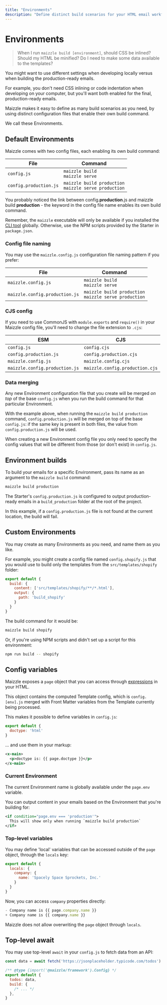 ```yaml
---
title: "Environments"
description: "Define distinct build scenarios for your HTML email workflow, each with their own config and data."
---
```


# Environments

> When I run `maizzle build [environment]`, should CSS be inlined? Should my HTML be minified? Do I need to make some data available to the templates?

You might want to use different settings when developing locally versus when building the production-ready emails.

For example, you don't need CSS inlining or code indentation when developing on your computer, but you'll want both enabled for the final, production-ready emails.

Maizzle makes it easy to define as many build scenarios as you need, by using distinct configuration files that enable their own build command.

We call these Environments.

## Default Environments

Maizzle comes with two config files, each enabling its own build command:

| File                   | Command                                                  |
|------------------------|----------------------------------------------------------|
| `config.js`            | `maizzle build`<br>`maizzle serve`                       |
| `config.production.js` | `maizzle build production`<br>`maizzle serve production` |

You probably noticed the link between <span class="font-mono text-sm">config.<strong>production</strong>.js</span> and <span class="font-mono text-sm">maizzle build <strong>production</strong></span> - the keyword in the config file name enables its own build command.

<Alert>Remember, the `maizzle` executable will only be available if you installed the [CLI tool](/docs/cli) globally. Otherwise, use the NPM scripts provided by the Starter in `package.json`.</Alert>

### Config file naming

You may use the `maizzle.config.js` configuration file naming pattern if you prefer:

| File                           | Command                                                  |
|--------------------------------|----------------------------------------------------------|
| `maizzle.config.js`            | `maizzle build`<br>`maizzle serve`                       |
| `maizzle.config.production.js` | `maizzle build production`<br>`maizzle serve production` |

### CJS config

If you need to use CommonJS with `module.exports` and `require()` in your Maizzle config file, you'll need to change the file extension to `.cjs`:

| ESM                            | CJS                             |
|--------------------------------|---------------------------------|
| `config.js`                    | `config.cjs`                    |
| `config.production.js`         | `config.production.cjs`         |
| `maizzle.config.js`            | `maizzle.config.cjs`            |
| `maizzle.config.production.js` | `maizzle.config.production.cjs` |


### Data merging

Any new Environment configuration file that you create will be merged _on top_ of the base `config.js` when you run the build command for that particular Environment.

With the example above, when running the `maizzle build production` command, `config.production.js` will be merged on top of the base `config.js`: if the same key is present in both files, the value from `config.production.js` will be used.

<Alert>When creating a new Environment config file you only need to specify the config values that will be different from those (or don't exist) in `config.js`.</Alert>

## Environment builds

To build your emails for a specific Environment, pass its name as an argument to the `maizzle build` command:

```sh
maizzle build production
```

The Starter's `config.production.js` is configured to output production-ready emails in a `build_production` folder at the root of the project.

<Alert type="warning">In this example, if a `config.production.js` file is not found at the current location, the build will fail.</Alert>

## Custom Environments

You may create as many Environments as you need, and name them as you like.

For example, you might create a config file named `config.shopify.js` that you would use to build only the templates from the `src/templates/shopify` folder:

```js [config.shopify.js]
export default {
  build: {
    content: ['src/templates/shopify/**/*.html'],
    output: {
      path: 'build_shopify'
    }
  }
}
```

The build command for it would be:

```sh
maizzle build shopify
```

Or, if you're using NPM scripts and didn't set up a script for this environment:

```sh
npm run build -- shopify
```


## Config variables

Maizzle exposes a `page` object that you can access through [expressions](/docs/expressions) in your HTML.

This object contains the computed Template config, which is `config.[env].js` merged with Front Matter variables from the Template currently being processed.

This makes it possible to define variables in `config.js`:

```js [config.js]
export default {
  doctype: 'html'
}
```

... and use them in your markup:

```xml [src/templates/example.html]
<x-main>
  <p>doctype is: {{ page.doctype }}</p>
</x-main>
```

### Current Environment

The current Environment name is globally available under the `page.env` variable.

You can output content in your emails based on the Environment that you're building for:

```xml [src/templates/example.html]
<if condition="page.env === 'production'">
  This will show only when running `maizzle build production`
</if>
```

### Top-level variables

You may define 'local' variables that can be accessed outside of the `page` object, through the `locals` key:

```js [config.js]
export default {
  locals: {
    company: {
      name: 'Spacely Space Sprockets, Inc.'
    }
  }
}
```

Now, you can access `company` properties directly:

```js [src/templates/example.html] diff {2}
- Company name is {{ page.company.name }}
+ Company name is {{ company.name }}
```

<Alert type="warning">Maizzle does not allow overwriting the `page` object through `locals`.</Alert>

## Top-level await

You may use top-level `await` in your `config.js` to fetch data from an API:

```js [config.js]
const data = await fetch('https://jsonplaceholder.typicode.com/todos').then(res => res.json())

/** @type {import('@maizzle/framework').Config} */
export default {
  todos: data,
  build: {
    /* ... */
  },
}
```
